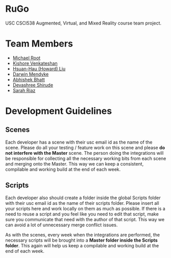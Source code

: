 # RuGo
USC CSCI538 Augmented, Virtual, and Mixed Reality course team project.

# Team Members
- [Michael Root](https://github.com/nemosx)
- [Kishore Venkateshan](https://github.com/kv3n)
- [Hsuan-Hau (Howard) Liu](https://github.com/hsuanhauliu)
- [Darwin Mendyke](https://github.com/NiwradMendyke)
- [Abhishek Bhatt](https://github.com/abhatt95)
- [Devashree Shirude](https://github.com/DevaShirude)
- [Sarah Riaz](https://github.com/sriaz08)

# Development Guidelines

## Scenes

Each developer has a scene with their usc email id as the name of the scene. Please do all your testing / feature work on this scene and please **do not interfere with the Master** scene. The person doing the integrations will be responsible for collecting all the necessary working bits from each scene and merging onto the Master. This way we can keep a consistent, compilable and working build at the end of each week.

## Scripts

Each developer also should create a folder inside the global Scripts folder with their usc email id as the name of their scripts folder. Please insert all your scripts here and work locally on them as much as possible. If there is a need to reuse a script and you feel like you need to edit that script, make sure you communicate that need with the author of that script. This way we can avoid a lot of unnecessary merge conflict issues.

As with the scenes, every week when the integrations are performed, the necessary scripts will be brought into a **Master folder inside the Scripts folder**. This again will help us keep a compilable and working build at the end of each week.

